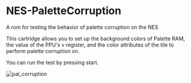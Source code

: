 # NES-PaletteCorruption
 A rom for testing the behavior of palette corruption on the NES

This cartridge allows you to set up the background colors of Palette RAM, the value of the PPU's v register, and the color attributes of the tile to perform palette corruption on.

You can run the test by pressing start.

![pal_corruption](https://github.com/user-attachments/assets/ac62daea-89a4-470f-896c-9f98763ae298)
